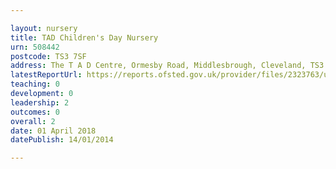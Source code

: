 ```yaml
---

layout: nursery
title: TAD Children's Day Nursery
urn: 508442
postcode: TS3 7SF
address: The T A D Centre, Ormesby Road, Middlesbrough, Cleveland, TS3 7SF
latestReportUrl: https://reports.ofsted.gov.uk/provider/files/2323763/urn/508442.pdf
teaching: 0
development: 0
leadership: 2
outcomes: 0
overall: 2
date: 01 April 2018 
datePublish: 14/01/2014

---
```

